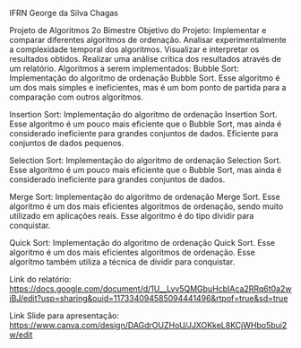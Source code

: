 IFRN
George da Silva Chagas

Projeto de Algoritmos 2o Bimestre 
Objetivo do Projeto:
Implementar e comparar diferentes algoritmos de ordenação.
Analisar experimentalmente a complexidade temporal dos algoritmos.
Visualizar e interpretar os resultados obtidos.
Realizar uma análise crítica dos resultados através de um relatório.
Algoritmos a serem implementados:
Bubble Sort: Implementação do algoritmo de ordenação Bubble Sort. Esse algoritmo é um dos mais simples e ineficientes, mas é um bom ponto de partida para a comparação com outros algoritmos.

Insertion Sort: Implementação do algoritmo de ordenação Insertion Sort. Esse algoritmo é um pouco mais eficiente que o Bubble Sort, mas ainda é considerado ineficiente para grandes conjuntos de dados. Eficiente para conjuntos de dados pequenos.

Selection Sort: Implementação do algoritmo de ordenação Selection Sort. Esse algoritmo é um pouco mais eficiente que o Bubble Sort, mas ainda é considerado ineficiente para grandes conjuntos de dados.

Merge Sort: Implementação do algoritmo de ordenação Merge Sort. Esse algoritmo é um dos mais eficientes algoritmos de ordenação, sendo muito utilizado em aplicações reais. Esse algoritmo é do tipo dividir para conquistar.

Quick Sort: Implementação do algoritmo de ordenação Quick Sort. Esse algoritmo é um dos mais eficientes algoritmos de ordenação. Esse algorítmo também utiliza a técnica de dividir para conquistar.

Link do relatório: https://docs.google.com/document/d/1U__Lvv5QMGbuHcbIAca2RRq6t0a2wiBJ/edit?usp=sharing&ouid=117334094585094441496&rtpof=true&sd=true

Link Slide para apresentação: https://www.canva.com/design/DAGdrOUZHoU/JJXOKkeL8KCjWHbo5bui2w/edit
